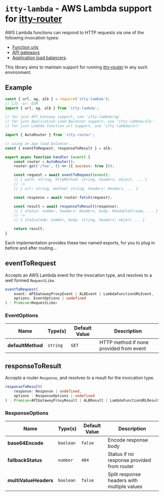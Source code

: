 # `itty-lambda` - AWS Lambda support for [itty-router]

AWS Lambda functions can respond to HTTP requests via one of the following invocation types:
- [Function urls][lambda-function-urls]
- [API gateways][api-gateways]
- [Application load balancers][albs].

This library aims to maintain support for running [itty-router] in any such environment.


## Example

```js
const { url, ag, alb } = require('itty-lambda');
// CJS -or- ESM
import { url, ag, alb } from 'itty-lambda';

// for just API Gateway support, use 'itty-lambda/ag'
// for just Application Load Balancer support, use 'itty-lambda/alb'
// for just Lambda function url support, use 'itty-lambda/url'

import { AutoRouter } from 'itty-router';

// using an app load balancer...
const { eventToRequest, responseToResult } = alb;

export async function handler (event) {
    const router = AutoRouter();
    router.get('/foo', () => ({ success: true }));

    const request = await eventToRequest(event);
    // { path: string, httpMethod: string, headers: object, ... }
    // ->
    // { url: string, method: string, headers: Headers, ... }

    const response = await router.fetch(request);

    const result = await responseToResult(response);
    // { status: number, headers: Headers, body: ReadableStream, ... }
    // ->
    // { statusCode: number, body: string, headers: object ... }

    return result;
}
```

Each implementation provides these two named exports, for you to plug in before and after routing...

## eventToRequest

Accepts an AWS Lambda event for the invocation type, and resolves to a well formed `RequestLike`.

```ts
eventToRequest(
    event: APIGatewayProxyEvent | ALBEvent | LambdaFunctionURLEvent,
    options: EventOptions | undefined
) : Promise<RequestLike>
```

### EventOptions

| Name | Type(s) | Default Value | Description |
| -- | -- | -- | -- |
| **defaultMethod** | `string` | `GET` | HTTP method if none provided from event |


## responseToResult

Accepts a router `Response`, and resolves to a result for the invocation type.

```ts
responseToResult(
    response: Response | undefined,
    options : ResponseOptions | undefined
) : Promise<APIGatewayProxyResult | ALBResult | LambdaFunctionURLResult>
```

### ResponseOptions

| Name | Type(s) | Default Value | Description |
| -- | -- | -- | -- |
| **base64Encode** | `boolean` | `false` | Encode response body |
| **fallbackStatus** | `number` | `404` | Status if no response provided from router |
| **multiValueHeaders** | `boolean` | `false` | Split response headers with multiple values |


<!-- footnotes and urls -->
[itty-router]: https://itty.dev/itty-router/
[lambda-function-urls]: https://docs.aws.amazon.com/lambda/latest/dg/urls-invocation.html
[api-gateways]: https://docs.aws.amazon.com/apigateway/latest/developerguide/set-up-lambda-integrations.html
[albs]: https://docs.aws.amazon.com/elasticloadbalancing/latest/application/lambda-functions.html
